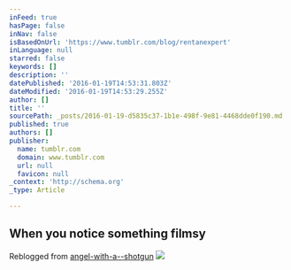 ```yaml
---
inFeed: true
hasPage: false
inNav: false
isBasedOnUrl: 'https://www.tumblr.com/blog/rentanexpert'
inLanguage: null
starred: false
keywords: []
description: ''
datePublished: '2016-01-19T14:53:31.803Z'
dateModified: '2016-01-19T14:53:29.255Z'
author: []
title: ''
sourcePath: _posts/2016-01-19-d5835c37-1b1e-498f-9e81-4468dde0f190.md
published: true
authors: []
publisher:
  name: tumblr.com
  domain: www.tumblr.com
  url: null
  favicon: null
_context: 'http://schema.org'
_type: Article

---
```

## **When you notice something filmsy**

Reblogged from [angel-with-a--shotgun][0]
![](https://49.media.tumblr.com/81739f62d11fb5a24eaddec98d74a198/tumblr_ne9z8zrQbI1sgg6tio1_500.gif)

[0]: http://angel-with-a--shotgun.tumblr.com/post/101363124639/the-king-of-sarcasm-ladies-and-gentlemen